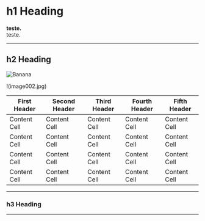 # **h1 Heading**
**teste.**  
teste.
___
## h2 Heading


![Banana](http://cdn.osxdaily.com/wp-content/uploads/2013/07/image002.jg)

!(image002.jpg)  

| First Header  | Second Header | Third Header  | Fourth Header | Fifth Header |
| ------------- | ------------- | ------------- | ------------- | ------------- |
| Content Cell  | Content Cell  |Content Cell   | Content Cell  | Content Cell  |
| Content Cell  | Content Cell  |Content Cell   | Content Cell  | Content Cell  |
| Content Cell  | Content Cell  |Content Cell   | Content Cell  | Content Cell  |
| Content Cell  | Content Cell  |Content Cell   | Content Cell  | Content Cell  |

___
### h3 Heading
___
